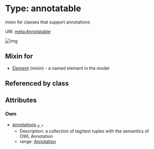 
# Type: annotatable


mixin for classes that support annotations

URI: [meta:Annotatable](https://w3id.org/biolink/biolinkml/meta/Annotatable)


![img](images/Annotatable.svg)

## Mixin for

 * [Element](Element.md) (mixin)  - a named element in the model

## Referenced by class


## Attributes


### Own

 * [annotations](annotations.md)  <sub>0..*</sub>
    * Description: a collection of tag/text tuples with the semantics of OWL Annotation
    * range: [Annotation](Annotation.md)
